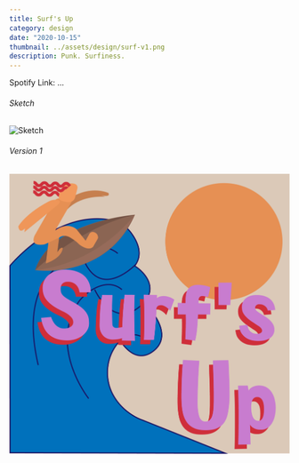 ```yaml
---
title: Surf's Up
category: design
date: "2020-10-15"
thumbnail: ../assets/design/surf-v1.png
description: Punk. Surfiness.
---
```


Spotify Link: ...

<h6>Sketch</h6>

![Sketch](../assets/design/surf-sketch.png)

<h6>Version 1</h6>

![Version 1](../assets/design/surf-v1.png)